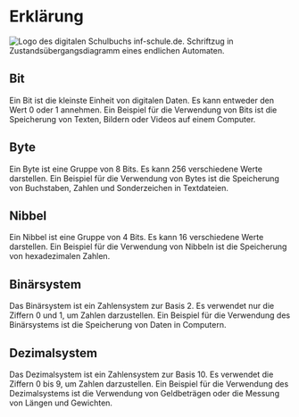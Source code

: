 # Erklärung
![Logo des digitalen Schulbuchs inf-schule.de. Schriftzug in Zustandsübergangsdiagramm eines endlichen Automaten.](https://static01.nyt.com/images/2022/04/04/multimedia/15ai-nocode/15ai-nocode-superJumbo.gif?quality=75&auto=webp)

## Bit
Ein Bit ist die kleinste Einheit von digitalen Daten. Es kann entweder den Wert 0 oder 1 annehmen. Ein Beispiel für die Verwendung von Bits ist die Speicherung von Texten, Bildern oder Videos auf einem Computer.

## Byte
Ein Byte ist eine Gruppe von 8 Bits. Es kann 256 verschiedene Werte darstellen. Ein Beispiel für die Verwendung von Bytes ist die Speicherung von Buchstaben, Zahlen und Sonderzeichen in Textdateien.

## Nibbel
Ein Nibbel ist eine Gruppe von 4 Bits. Es kann 16 verschiedene Werte darstellen. Ein Beispiel für die Verwendung von Nibbeln ist die Speicherung von hexadezimalen Zahlen.

## Binärsystem
Das Binärsystem ist ein Zahlensystem zur Basis 2. Es verwendet nur die Ziffern 0 und 1, um Zahlen darzustellen. Ein Beispiel für die Verwendung des Binärsystems ist die Speicherung von Daten in Computern.

## Dezimalsystem
Das Dezimalsystem ist ein Zahlensystem zur Basis 10. Es verwendet die Ziffern 0 bis 9, um Zahlen darzustellen. Ein Beispiel für die Verwendung des Dezimalsystems ist die Verwendung von Geldbeträgen oder die Messung von Längen und Gewichten.